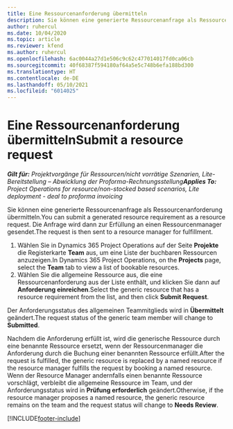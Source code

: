 ```yaml
---
title: Eine Ressourcenanforderung übermitteln
description: Sie können eine generierte Ressourcenanfrage als Ressourcenanforderung übermitteln. Die Anforderung wird dann zur Erfüllung an einen Resource Manager gesendet.
author: ruhercul
ms.date: 10/04/2020
ms.topic: article
ms.reviewer: kfend
ms.author: ruhercul
ms.openlocfilehash: 6ac0044a27d1e506c9c62c477014017fd0ca06cb
ms.sourcegitcommit: 40f68387f594180af64a5e5c748b6efa188bd300
ms.translationtype: HT
ms.contentlocale: de-DE
ms.lasthandoff: 05/10/2021
ms.locfileid: "6014025"
---
```

# <a name="submit-a-resource-request"></a><span data-ttu-id="9a82e-104">Eine Ressourcenanforderung übermitteln</span><span class="sxs-lookup"><span data-stu-id="9a82e-104">Submit a resource request</span></span>

<span data-ttu-id="9a82e-105">_**Gilt für:** Projektvorgänge für Ressourcen/nicht vorrätige Szenarien, Lite-Bereitstellung – Abwicklung der Proforma-Rechnungsstellung_</span><span class="sxs-lookup"><span data-stu-id="9a82e-105">_**Applies To:** Project Operations for resource/non-stocked based scenarios, Lite deployment - deal to proforma invoicing_</span></span>

<span data-ttu-id="9a82e-106">Sie können eine generierte Ressourcenanfrage als Ressourcenanforderung übermitteln.</span><span class="sxs-lookup"><span data-stu-id="9a82e-106">You can submit a generated resource requirement as a resource request.</span></span> <span data-ttu-id="9a82e-107">Die Anfrage wird dann zur Erfüllung an einen Ressourcenmanager gesendet.</span><span class="sxs-lookup"><span data-stu-id="9a82e-107">The request is then sent to a resource manager for fulfillment.</span></span>

1. <span data-ttu-id="9a82e-108">Wählen Sie in Dynamics 365 Project Operations auf der Seite **Projekte** die Registerkarte **Team** aus, um eine Liste der buchbaren Ressourcen anzuzeigen.</span><span class="sxs-lookup"><span data-stu-id="9a82e-108">In Dynamics 365 Project Operations, on the **Projects** page, select the **Team** tab to view a list of bookable resources.</span></span> 
2. <span data-ttu-id="9a82e-109">Wählen Sie die allgemeine Ressource aus, die eine Ressourcenanforderung aus der Liste enthält, und klicken Sie dann auf **Anforderung einreichen**.</span><span class="sxs-lookup"><span data-stu-id="9a82e-109">Select the generic resource that has a resource requirement from the list, and then click **Submit Request**.</span></span>

<span data-ttu-id="9a82e-110">Der Anforderungsstatus des allgemeinen Teammitglieds wird in **Übermittelt** geändert.</span><span class="sxs-lookup"><span data-stu-id="9a82e-110">The request status of the generic team member will change to **Submitted**.</span></span>

<span data-ttu-id="9a82e-111">Nachdem die Anforderung erfüllt ist, wird die generische Ressource durch eine benannte Ressource ersetzt, wenn der Ressourcenmanager die Anforderung durch die Buchung einer benannten Ressource erfüllt.</span><span class="sxs-lookup"><span data-stu-id="9a82e-111">After the request is fulfilled, the generic resource is replaced by a named resource if the resource manager fulfills the request by booking a named resource.</span></span> <span data-ttu-id="9a82e-112">Wenn der Resource Manager andernfalls einen benannte Ressource vorschlägt, verbleibt die allgemeine Ressource im Team, und der Anforderungsstatus wird in **Prüfung erforderlich** geändert.</span><span class="sxs-lookup"><span data-stu-id="9a82e-112">Otherwise, if the resource manager proposes a named resource, the generic resource remains on the team and the request status will change to **Needs Review**.</span></span>


[!INCLUDE[footer-include](../includes/footer-banner.md)]